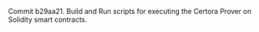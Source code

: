 Commit b29aa21.                    Build and Run scripts for executing the Certora Prover on Solidity smart contracts.